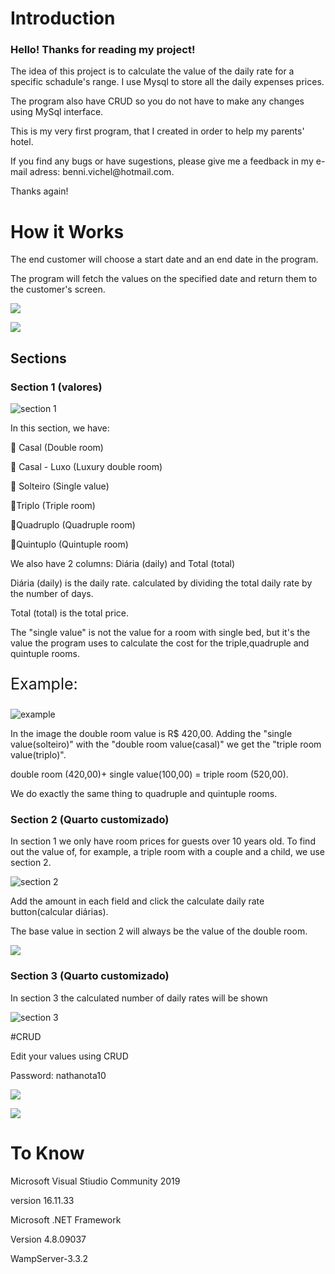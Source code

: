 # Introduction
<h3>
Hello! Thanks for reading my project!
</h3>

<p>The idea of this project is to calculate the value of the daily rate for a specific schadule's range. I use Mysql to store all the daily expenses prices.</p>
<p>The program also have CRUD so you do not have to make any changes using MySql interface.</p>
<p>This is my very first program, that I created in order to help my parents' hotel.</p>
<p>If you find any bugs or have sugestions, please give me a feedback in my e-mail adress: benni.vichel@hotmail.com.
</p>
<p>Thanks again!</p>

# How it Works

<p>
The end customer will choose a start date and an end date in the program.</p>
<p>The program will fetch the values ​​on the specified date and return them to the customer's screen.</p>

![](gifs/1.gif)

![](gifs/2.gif)

<p></p>

## Sections

 ### Section 1 (valores)

![section 1](images/section%201.png)

<p>In this section, we have:</p>
<p>🛌 Casal (Double room)</p>
<p>🛌 Casal - Luxo (Luxury double room)</p>
<p>🛌 Solteiro (Single value)</p>
<p>🛌Triplo (Triple room)</p>
<p>🛌Quadruplo (Quadruple room)</p>
<p>🛌Quintuplo (Quintuple room)</p>

<p>We also have 2 columns: Diária (daily) and Total (total)</p>
<p>Diária (daily) is the daily rate. calculated by dividing the total daily rate by the number of days.</p>
<p>Total (total) is the total price.</p>
<p>The "single value" is not the value for a room with single bed, but it's the value the program uses to calculate the cost for the triple,quadruple and quintuple rooms.</p>

<p style="font-size: 25px;">Example:</p>

![example](images/example.png)

<p>In the image the double room value is R$ 420,00. Adding the "single value(solteiro)" with the "double room value(casal)" we get the "triple room value(triplo)".</p>
<p>double room (420,00)+ single value(100,00) = triple room (520,00).</p>
<p>We do exactly the same thing to quadruple and quintuple rooms.</p>

### Section 2 (Quarto customizado)
<p>In section 1 we only have room prices for guests over 10 years old. To find out the value of, for example, a triple room with a couple and a child, we use section 2.</p>

![section 2](images/section%202.png)

<p>Add the amount in each field and click the calculate daily rate button(calcular diárias).</p>
<p>The base value in section 2 will always be the value of the double room.</p>

![](gifs/2.gif)

### Section 3 (Quarto customizado)
<p>In section 3 the calculated number of daily rates will be shown</p>

![section 3](images/section%203.png)

#CRUD
<p>Edit your values using CRUD</p>
<p>Password: nathanota10</p>

![](gifs/3.gif)

![](gifs/4.gif)

# To Know
<p>Microsoft Visual Stiudio Community 2019</p>
<p>version 16.11.33</p>
<p>Microsoft .NET Framework</p>
<p>Version 4.8.09037</p>
<p>WampServer-3.3.2</p>

